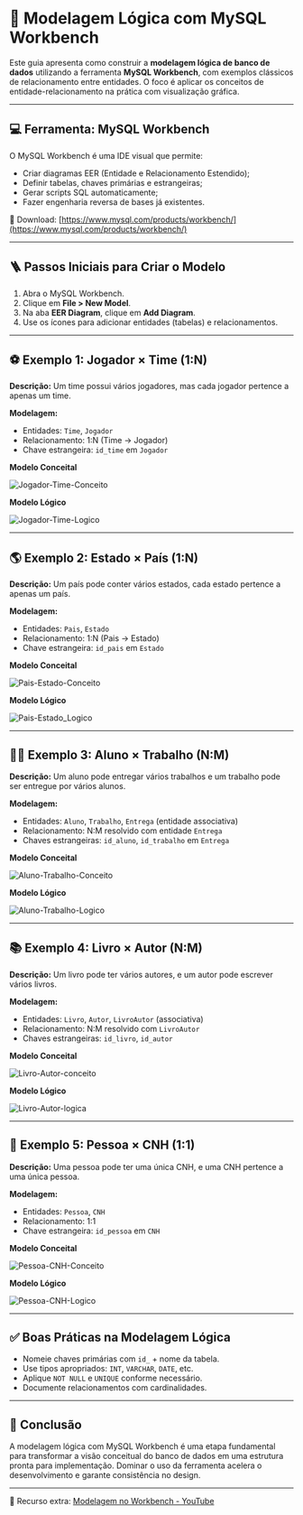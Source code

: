 
# 🧩 Modelagem Lógica com MySQL Workbench

Este guia apresenta como construir a **modelagem lógica de banco de dados** utilizando a ferramenta **MySQL Workbench**, com exemplos clássicos de relacionamento entre entidades. O foco é aplicar os conceitos de entidade-relacionamento na prática com visualização gráfica.

---

## 💻 Ferramenta: MySQL Workbench

O MySQL Workbench é uma IDE visual que permite:
- Criar diagramas EER (Entidade e Relacionamento Estendido);
- Definir tabelas, chaves primárias e estrangeiras;
- Gerar scripts SQL automaticamente;
- Fazer engenharia reversa de bases já existentes.

🔗 Download: [https://www.mysql.com/products/workbench/](https://www.mysql.com/products/workbench/)

---

## 🪜 Passos Iniciais para Criar o Modelo

1. Abra o MySQL Workbench.
2. Clique em **File > New Model**.
3. Na aba **EER Diagram**, clique em **Add Diagram**.
4. Use os ícones para adicionar entidades (tabelas) e relacionamentos.

---

## ⚽ Exemplo 1: Jogador × Time (1:N)

**Descrição:** Um time possui vários jogadores, mas cada jogador pertence a apenas um time.

**Modelagem:**
- Entidades: `Time`, `Jogador`
- Relacionamento: 1:N (Time → Jogador)
- Chave estrangeira: `id_time` em `Jogador`

**Modelo Conceital**

![Jogador-Time-Conceito](assets/time_jogador_conceirto.jpg)

**Modelo Lógico**

![Jogador-Time-Logico](assets/modelo_er_jogador_time.jpg)

---

## 🌎 Exemplo 2: Estado × País (1:N)

**Descrição:** Um país pode conter vários estados, cada estado pertence a apenas um país.

**Modelagem:**
- Entidades: `Pais`, `Estado`
- Relacionamento: 1:N (Pais → Estado)
- Chave estrangeira: `id_pais` em `Estado`

**Modelo Conceital**

![Pais-Estado-Conceito](assets/modelo_er_pais_estado.jpg)

**Modelo Lógico**

![Pais-Estado_Logico](assets/modelo_er_pais_estado_time.jpg)

---

## 👨‍🎓 Exemplo 3: Aluno × Trabalho (N:M)

**Descrição:** Um aluno pode entregar vários trabalhos e um trabalho pode ser entregue por vários alunos.

**Modelagem:**
- Entidades: `Aluno`, `Trabalho`, `Entrega` (entidade associativa)
- Relacionamento: N:M resolvido com entidade `Entrega`
- Chaves estrangeiras: `id_aluno`, `id_trabalho` em `Entrega`

**Modelo Conceital**

![Aluno-Trabalho-Conceito](assets/aluno_trabalho.jpg)

**Modelo Lógico**

![Aluno-Trabalho-Logico](assets/aula_x_trabalho.jpg)

---

## 📚 Exemplo 4: Livro × Autor (N:M)

**Descrição:** Um livro pode ter vários autores, e um autor pode escrever vários livros.

**Modelagem:**
- Entidades: `Livro`, `Autor`, `LivroAutor` (associativa)
- Relacionamento: N:M resolvido com `LivroAutor`
- Chaves estrangeiras: `id_livro`, `id_autor`

**Modelo Conceital**

![Livro-Autor-conceito](assets/livro_autor.jpg)

**Modelo Lógico**

![Livro-Autor-logica](assets/livro_x_autor.jpg)

---

## 🪪 Exemplo 5: Pessoa × CNH (1:1)

**Descrição:** Uma pessoa pode ter uma única CNH, e uma CNH pertence a uma única pessoa.

**Modelagem:**
- Entidades: `Pessoa`, `CNH`
- Relacionamento: 1:1
- Chave estrangeira: `id_pessoa` em `CNH`

**Modelo Conceital**

![Pessoa-CNH-Conceito](assets/pessoa_cnh.jpg)

**Modelo Lógico**

![Pessoa-CNH-Logico](assets/modelo_er_pessoa_.jpg)

---

## ✅ Boas Práticas na Modelagem Lógica

- Nomeie chaves primárias com `id_` + nome da tabela.
- Use tipos apropriados: `INT`, `VARCHAR`, `DATE`, etc.
- Aplique `NOT NULL` e `UNIQUE` conforme necessário.
- Documente relacionamentos com cardinalidades.

---

## 🧠 Conclusão

A modelagem lógica com MySQL Workbench é uma etapa fundamental para transformar a visão conceitual do banco de dados em uma estrutura pronta para implementação. Dominar o uso da ferramenta acelera o desenvolvimento e garante consistência no design.

---

🔗 Recurso extra: [Modelagem no Workbench - YouTube](https://www.youtube.com/results?search_query=modelagem+mysql+workbench)
